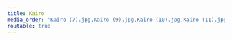 ```yaml
---
title: Kairo
media_order: 'Kairo (7).jpg,Kairo (9).jpg,Kairo (10).jpg,Kairo (11).jpg,Kairo (12).jpg,Kairo (2).jpg,Kairo (3).jpg,Kairo (4).jpg,Kairo (5).jpg,Kairo (6).jpg,Khan-el-Khalili Markt (3).jpg,Khan-el-Khalili Markt (1).jpg,Khan-el-Khalili Markt (2).jpg,Kairo (8).jpg'
routable: true
---
```


